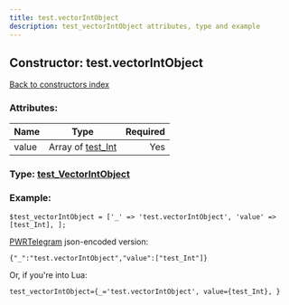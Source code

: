 ```yaml
---
title: test.vectorIntObject
description: test_vectorIntObject attributes, type and example
---
```

## Constructor: test.vectorIntObject  
[Back to constructors index](index.md)



### Attributes:

| Name     |    Type       | Required |
|----------|:-------------:|---------:|
|value|Array of [test\_Int](../constructors/test_Int.md) | Yes|



### Type: [test\_VectorIntObject](../types/test_VectorIntObject.md)


### Example:

```
$test_vectorIntObject = ['_' => 'test.vectorIntObject', 'value' => [test_Int], ];
```  

[PWRTelegram](https://pwrtelegram.xyz) json-encoded version:

```
{"_":"test.vectorIntObject","value":["test_Int"]}
```


Or, if you're into Lua:  


```
test_vectorIntObject={_='test.vectorIntObject', value={test_Int}, }

```


